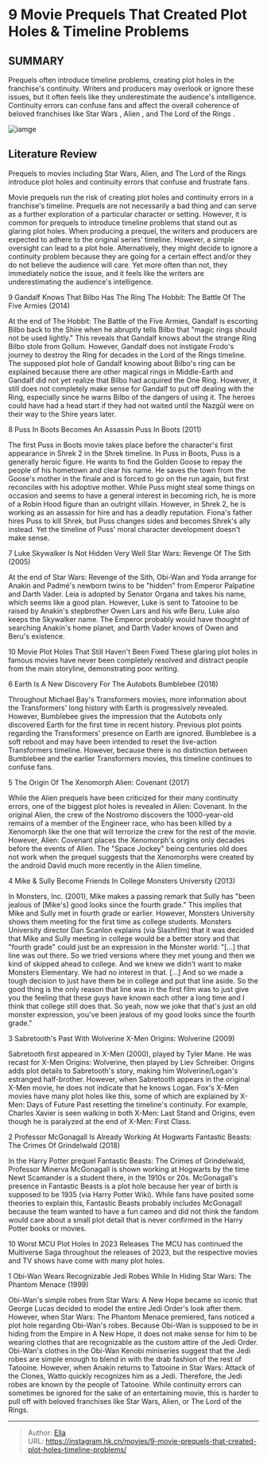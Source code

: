 # 9 Movie Prequels That Created Plot Holes &amp; Timeline Problems


## SUMMARY 


 Prequels often introduce timeline problems, creating plot holes in the franchise&#39;s continuity. 
 Writers and producers may overlook or ignore these issues, but it often feels like they underestimate the audience&#39;s intelligence. 
 Continuity errors can confuse fans and affect the overall coherence of beloved franchises like 
Star Wars
, 
Alien
, and 
The Lord of the Rings
. 

![iamge](https://static1.srcdn.com/wordpress/wp-content/uploads/2024/01/x-movie-prequels-that-created-plot-holes-timeline-problems.jpg)

## Literature Review

Prequels to movies including Star Wars, Alien, and The Lord of the Rings introduce plot holes and continuity errors that confuse and frustrate fans.




Movie prequels run the risk of creating plot holes and continuity errors in a franchise&#39;s timeline. Prequels are not necessarily a bad thing and can serve as a further exploration of a particular character or setting. However, it is common for prequels to introduce timeline problems that stand out as glaring plot holes.
When producing a prequel, the writers and producers are expected to adhere to the original series&#39; timeline. However, a simple oversight can lead to a plot hole. Alternatively, they might decide to ignore a continuity problem because they are going for a certain effect and/or they do not believe the audience will care. Yet more often than not, they immediately notice the issue, and it feels like the writers are underestimating the audience&#39;s intelligence.









 








 9  Gandalf Knows That Bilbo Has The Ring 
The Hobbit: The Battle Of The Five Armies (2014)


 







At the end of The Hobbit: The Battle of the Five Armies, Gandalf is escorting Bilbo back to the Shire when he abruptly tells Bilbo that &#34;magic rings should not be used lightly.&#34; This reveals that Gandalf knows about the strange Ring Bilbo stole from Gollum. However, Gandalf does not instigate Frodo&#39;s journey to destroy the Ring for decades in the Lord of the Rings timeline.
The supposed plot hole of Gandalf knowing about Bilbo&#39;s ring can be explained because there are other magical rings in Middle-Earth and Gandalf did not yet realize that Bilbo had acquired the One Ring. However, it still does not completely make sense for Gandalf to put off dealing with the Ring, especially since he warns Bilbo of the dangers of using it. The heroes could have had a head start if they had not waited until the Nazgûl were on their way to the Shire years later.





 8  Puss In Boots Becomes An Assassin 
Puss In Boots (2011)
        

The first Puss in Boots movie takes place before the character&#39;s first appearance in Shrek 2 in the Shrek timeline. In Puss in Boots, Puss is a generally heroic figure. He wants to find the Golden Goose to repay the people of his hometown and clear his name. He saves the town from the Goose&#39;s mother in the finale and is forced to go on the run again, but first reconciles with his adoptive mother.
While Puss might steal some things on occasion and seems to have a general interest in becoming rich, he is more of a Robin Hood figure than an outright villain. However, in Shrek 2, he is working as an assassin for hire and has a deadly reputation. Fiona&#39;s father hires Puss to kill Shrek, but Puss changes sides and becomes Shrek&#39;s ally instead. Yet the timeline of Puss&#39; moral character development doesn&#39;t make sense.





 7  Luke Skywalker Is Not Hidden Very Well 
Star Wars: Revenge Of The Sith (2005)


 







At the end of Star Wars: Revenge of the Sith, Obi-Wan and Yoda arrange for Anakin and Padmé&#39;s newborn twins to be &#34;hidden&#34; from Emperor Palpatine and Darth Vader. Leia is adopted by Senator Organa and takes his name, which seems like a good plan. However, Luke is sent to Tatooine to be raised by Anakin&#39;s stepbrother Owen Lars and his wife Beru. Luke also keeps the Skywalker name. The Emperor probably would have thought of searching Anakin&#39;s home planet, and Darth Vader knows of Owen and Beru&#39;s existence.
            
 
 10 Movie Plot Holes That Still Haven&#39;t Been Fixed 
These glaring plot holes in famous movies have never been completely resolved and distract people from the main storyline, demonstrating poor writing.








 6  Earth Is A New Discovery For The Autobots 
Bumblebee (2018)
        

Throughout Michael Bay&#39;s Transformers movies, more information about the Transformers&#39; long history with Earth is progressively revealed. However, Bumblebee gives the impression that the Autobots only discovered Earth for the first time in recent history. Previous plot points regarding the Transformers&#39; presence on Earth are ignored. Bumblebee is a soft reboot and may have been intended to reset the live-action Transformers timeline. However, because there is no distinction between Bumblebee and the earlier Transformers movies, this timeline continues to confuse fans.





 5  The Origin Of The Xenomorph 
Alien: Covenant (2017)


 







While the Alien prequels have been criticized for their many continuity errors, one of the biggest plot holes is revealed in Alien: Covenant. In the original Alien, the crew of the Nostromo discovers the 1000-year-old remains of a member of the Engineer race, who has been killed by a Xenomorph like the one that will terrorize the crew for the rest of the movie. However, Alien: Covenant places the Xenomorph&#39;s origins only decades before the events of Alien. The &#34;Space Jockey&#34; being centuries old does not work when the prequel suggests that the Xenomorphs were created by the android David much more recently in the Alien timeline.





 4  Mike &amp; Sully Become Friends In College 
Monsters University (2013)
        

In Monsters, Inc. (2001), Mike makes a passing remark that Sully has &#34;been jealous of [Mike&#39;s] good looks since the fourth grade.&#34; This implies that Mike and Sully met in fourth grade or earlier. However, Monsters University shows them meeting for the first time as college students. Monsters University director Dan Scanlon explains (via Slashfilm) that it was decided that Mike and Sully meeting in college would be a better story and that &#34;fourth grade&#34; could just be an expression in the Monster world:
&#34;[...] that line was out there. So we tried versions where they met young and then we kind of skipped ahead to college. And we knew we didn&#39;t want to make Monsters Elementary. We had no interest in that. [...] And so we made a tough decision to just have them be in college and put that line aside. So the good thing is the only reason that line was in the first film was to just give you the feeling that these guys have known each other a long time and I think that college still does that. So yeah, now we joke that that&#39;s just an old monster expression, you&#39;ve been jealous of my good looks since the fourth grade.&#34;





 3  Sabretooth&#39;s Past With Wolverine 
X-Men Origins: Wolverine (2009)
        

Sabretooth first appeared in X-Men (2000), played by Tyler Mane. He was recast for X-Men Origins: Wolverine, then played by Liev Schreiber. Origins adds plot details to Sabretooth&#39;s story, making him Wolverine/Logan&#39;s estranged half-brother. However, when Sabretooth appears in the original X-Men movie, he does not indicate that he knows Logan. Fox&#39;s X-Men movies have many plot holes like this, some of which are explained by X-Men: Days of Future Past resetting the timeline&#39;s continuity. For example, Charles Xavier is seen walking in both X-Men: Last Stand and Origins, even though he is paralyzed at the end of X-Men: First Class.





 2  Professor McGonagall Is Already Working At Hogwarts 
Fantastic Beasts: The Crimes Of Grindelwald (2018)
        

In the Harry Potter prequel Fantastic Beasts: The Crimes of Grindelwald, Professor Minerva McGonagall is shown working at Hogwarts by the time Newt Scamander is a student there, in the 1910s or 20s. McGonagall&#39;s presence in Fantastic Beasts is a plot hole because her year of birth is supposed to be 1935 (via Harry Potter Wiki). While fans have posited some theories to explain this, Fantastic Beasts probably includes McGonagall because the team wanted to have a fun cameo and did not think the fandom would care about a small plot detail that is never confirmed in the Harry Potter books or movies.
            
 
 10 Worst MCU Plot Holes In 2023 Releases 
The MCU has continued the Multiverse Saga throughout the releases of 2023, but the respective movies and TV shows have come with many plot holes.








 1  Obi-Wan Wears Recognizable Jedi Robes While In Hiding 
Star Wars: The Phantom Menace (1999)


 







Obi-Wan&#39;s simple robes from Star Wars: A New Hope became so iconic that George Lucas decided to model the entire Jedi Order&#39;s look after them. However, when Star Wars: The Phantom Menace premiered, fans noticed a plot hole regarding Obi-Wan&#39;s robes. Because Obi-Wan is supposed to be in hiding from the Empire in A New Hope, it does not make sense for him to be wearing clothes that are recognizable as the custom attire of the Jedi Order.
Obi-Wan&#39;s clothes in the Obi-Wan Kenobi miniseries suggest that the Jedi robes are simple enough to blend in with the drab fashion of the rest of Tatooine. However, when Anakin returns to Tatooine in Star Wars: Attack of the Clones, Watto quickly recognizes him as a Jedi. Therefore, the Jedi robes are known by the people of Tatooine. While continuity errors can sometimes be ignored for the sake of an entertaining movie, this is harder to pull off with beloved franchises like Star Wars, Alien, or The Lord of the Rings.


---

> Author: [Ella](https://instagram.hk.cn/)  
> URL: https://instagram.hk.cn/movies/9-movie-prequels-that-created-plot-holes-timeline-problems/  

